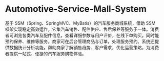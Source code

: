 # Automotive-Service-Mall-System
基于 SSM（Spring、SpringMVC、MyBatis）的汽车服务商城系统，借助 SSM 框架实现稳定高效运作。它集汽车销售、配件供应、售后保养等服务于一体。消费者可浏览各类汽车及配件信息，查看详细参数与用户评价，在线下单购买。同时能预约保养、维修等服务。商家可在后台管理商品与订单，处理服务预约。系统还提供数据统计分析功能，帮助商家了解销售趋势、客户需求，优化运营策略，为消费者提供一站式、便捷的汽车服务购物体验。 

